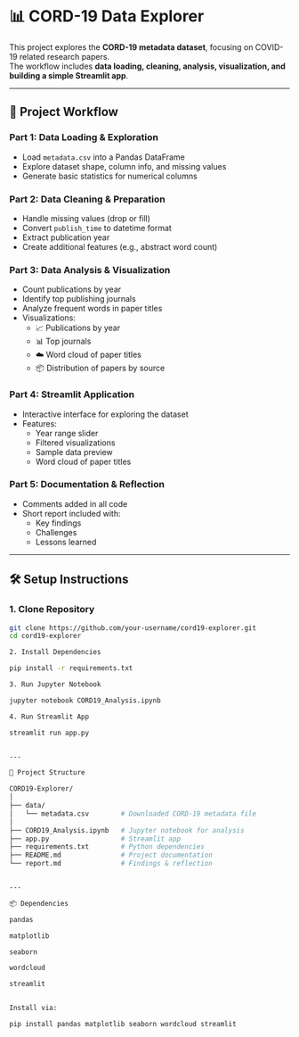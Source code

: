 # 📊 CORD-19 Data Explorer

This project explores the **CORD-19 metadata dataset**, focusing on COVID-19 related research papers.  
The workflow includes **data loading, cleaning, analysis, visualization, and building a simple Streamlit app**.

---

## 🚀 Project Workflow

### **Part 1: Data Loading & Exploration**
- Load `metadata.csv` into a Pandas DataFrame  
- Explore dataset shape, column info, and missing values  
- Generate basic statistics for numerical columns  

### **Part 2: Data Cleaning & Preparation**
- Handle missing values (drop or fill)  
- Convert `publish_time` to datetime format  
- Extract publication year  
- Create additional features (e.g., abstract word count)  

### **Part 3: Data Analysis & Visualization**
- Count publications by year  
- Identify top publishing journals  
- Analyze frequent words in paper titles  
- Visualizations:
  - 📈 Publications by year  
  - 📊 Top journals  
  - ☁️ Word cloud of paper titles  
  - 📦 Distribution of papers by source  

### **Part 4: Streamlit Application**
- Interactive interface for exploring the dataset  
- Features:
  - Year range slider  
  - Filtered visualizations  
  - Sample data preview  
  - Word cloud of paper titles  

### **Part 5: Documentation & Reflection**
- Comments added in all code  
- Short report included with:
  - Key findings  
  - Challenges  
  - Lessons learned  

---

## 🛠️ Setup Instructions

### 1. Clone Repository
```bash
git clone https://github.com/your-username/cord19-explorer.git
cd cord19-explorer

2. Install Dependencies

pip install -r requirements.txt

3. Run Jupyter Notebook

jupyter notebook CORD19_Analysis.ipynb

4. Run Streamlit App

streamlit run app.py


---

📂 Project Structure

CORD19-Explorer/
│
├── data/
│   └── metadata.csv        # Downloaded CORD-19 metadata file
│
├── CORD19_Analysis.ipynb   # Jupyter notebook for analysis
├── app.py                  # Streamlit app
├── requirements.txt        # Python dependencies
├── README.md               # Project documentation
└── report.md               # Findings & reflection


---

📦 Dependencies

pandas

matplotlib

seaborn

wordcloud

streamlit


Install via:

pip install pandas matplotlib seaborn wordcloud streamlit
